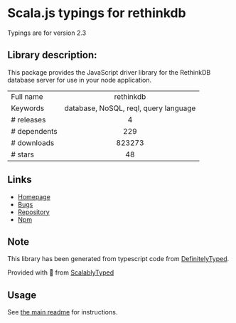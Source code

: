 
# Scala.js typings for rethinkdb

Typings are for version 2.3

## Library description:
This package provides the JavaScript driver library for the RethinkDB database server for use in your node application.

|                    |                 |
| ------------------ | :-------------: |
| Full name          | rethinkdb |
| Keywords           | database, NoSQL, reql, query language |
| # releases         | 4 |
| # dependents       | 229 |
| # downloads        | 823273 |
| # stars            | 48 |

## Links
- [Homepage](https://rethinkdb.com)
- [Bugs](https://github.com/rethinkdb/rethinkdb/issues)
- [Repository](https://github.com/rethinkdb/rethinkdb)
- [Npm](https://www.npmjs.com/package/rethinkdb)
    


## Note
This library has been generated from typescript code from [DefinitelyTyped](https://definitelytyped.org).

Provided with :purple_heart: from [ScalablyTyped](https://github.com/oyvindberg/ScalablyTyped)

## Usage
See [the main readme](../../readme.md) for instructions.


